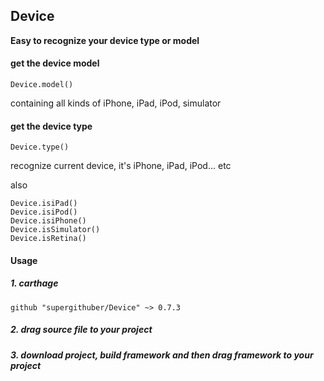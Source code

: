 ## Device


**Easy to recognize your device type or model**

#### get the device model

```
Device.model()
```
containing all kinds of iPhone, iPad, iPod, simulator


#### get the device type

```
Device.type()
```

recognize current device, it's iPhone, iPad, iPod... etc


also 

```
Device.isiPad()
Device.isiPod()
Device.isiPhone()
Device.isSimulator()
Device.isRetina()
```

#### Usage

##### 1. carthage

```
github "supergithuber/Device" ~> 0.7.3
```

##### 2. drag source file to your project

##### 3. download project, build framework and then drag framework to your project
